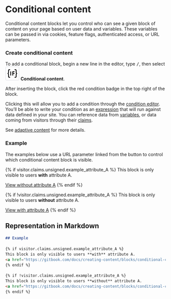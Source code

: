 # Conditional content

Conditional content blocks let you control who can see a given block of content on your page based on user data and variables. These variables can be passed in via cookies, feature flags, authenticated access, or URL parameters.&#x20;

### Create conditional content

To add a conditional block, begin a new line in the editor, type <kbd>/</kbd>, then select  <picture><source srcset="../../.gitbook/assets/page-condition - dark.svg" media="(prefers-color-scheme: dark)"><img src="../../.gitbook/assets/page-condition.svg" alt="The Page condition icon in GitBook"></picture> **Conditional content**.&#x20;

After inserting the block, click the red condition badge in the top right of the block.

Clicking this will allow you to add a condition through the [condition editor](../../publishing-documentation/adaptive-content/adapting-your-content.md#working-with-the-condition-editor). You’ll be able to write your condition as an [expression](https://gitbook.com/docs/creating-content/variables-and-expressions) that will run against data defined in your site. You can reference data from [variables](../variables-and-expressions.md), or data coming from visitors through their [claims](../../publishing-documentation/adaptive-content/enabling-adaptive-content/#set-your-visitor-schema).

See [adaptive content](../../publishing-documentation/adaptive-content/) for more details.

### Example

The examples below use a URL parameter linked from the button to control which conditional content block is visible.

{% if visitor.claims.unsigned.example_attribute_A %}
This block is only visible to users **with** attribute A.

<a href="https://gitbook.com/docs/creating-content/blocks/conditional-content?visitor.example_attribute_A=false" class="button primary">View without attribute A</a>
{% endif %}

{% if !visitor.claims.unsigned.example_attribute_A %}
This block is only visible to users **without** attribute A.

<a href="https://gitbook.com/docs/creating-content/blocks/conditional-content?visitor.example_attribute_A=true" class="button primary">View with attribute A</a>
{% endif %}

## Representation in Markdown

```markdown
## Example

{% if visitor.claims.unsigned.example_attribute_A %}
This block is only visible to users **with** attribute A.
<a href="https://gitbook.com/docs/creating-content/blocks/conditional-content?visitor.example_attribute_A=false" class="button primary">View without attribute A</a>
{% endif %}

{% if !visitor.claims.unsigned.example_attribute_A %}
This block is only visible to users **without** attribute A.
<a href="https://gitbook.com/docs/creating-content/blocks/conditional-content?visitor.example_attribute_A=true" class="button primary">View with attribute A</a>
{% endif %}
```
